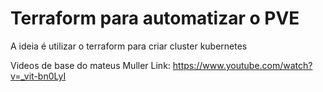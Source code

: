# Terraform para automatizar o PVE

A ideia é utilizar o terraform para criar cluster kubernetes

Videos de base do mateus Muller
Link: https://www.youtube.com/watch?v=_vit-bn0LyI 
